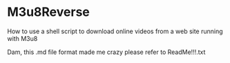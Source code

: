 M3u8Reverse
===========

How to use a shell script to download online videos from a web site running with M3u8 

Dam, this .md file format made me crazy please refer to ReadMe!!!.txt
